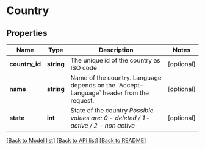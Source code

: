 # Country

## Properties
Name | Type | Description | Notes
------------ | ------------- | ------------- | -------------
**country_id** | **string** | The unique id of the country as ISO code | [optional] 
**name** | **string** | Name of the country. Language depends on the &#x60;Accept-Language&#x60; header from the request. | [optional] 
**state** | **int** | State of the country *Possible values are: 0 - deleted / 1- active / 2 - non active* | [optional] 

[[Back to Model list]](../../README.md#documentation-for-models) [[Back to API list]](../../README.md#documentation-for-api-endpoints) [[Back to README]](../../README.md)

